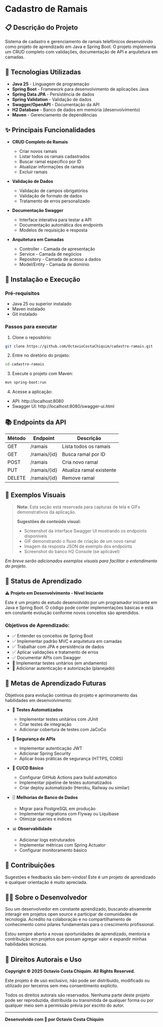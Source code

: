 # Cadastro de Ramais

## 📋 Descrição do Projeto

Sistema de cadastro e gerenciamento de ramais telefônicos desenvolvido como projeto de aprendizado em Java e Spring Boot. O projeto implementa um CRUD completo com validações, documentação de API e arquitetura em camadas.

## 🚀 Tecnologias Utilizadas

- **Java 25** - Linguagem de programação
- **Spring Boot** - Framework para desenvolvimento de aplicações Java
- **Spring Data JPA** - Persistência de dados
- **Spring Validation** - Validação de dados
- **Swagger/OpenAPI** - Documentação da API
- **H2 Database** - Banco de dados em memória (desenvolvimento)
- **Maven** - Gerenciamento de dependências

## ✨ Principais Funcionalidades

- **CRUD Completo de Ramais**
  - Criar novos ramais
  - Listar todos os ramais cadastrados
  - Buscar ramal específico por ID
  - Atualizar informações de ramais
  - Excluir ramais

- **Validação de Dados**
  - Validação de campos obrigatórios
  - Validação de formato de dados
  - Tratamento de erros personalizado

- **Documentação Swagger**
  - Interface interativa para testar a API
  - Documentação automática dos endpoints
  - Modelos de requisição e resposta

- **Arquitetura em Camadas**
  - Controller - Camada de apresentação
  - Service - Camada de negócios
  - Repository - Camada de acesso a dados
  - Model/Entity - Camada de domínio

## 🔧 Instalação e Execução

### Pré-requisitos

- Java 25 ou superior instalado
- Maven instalado
- Git instalado

### Passos para executar

1. Clone o repositório:
```bash
git clone https://github.com/OctavioCostaChiquim/cadastro-ramais.git
```

2. Entre no diretório do projeto:
```bash
cd cadastro-ramais
```

3. Execute o projeto com Maven:
```bash
mvn spring-boot:run
```

4. Acesse a aplicação:
- API: http://localhost:8080
- Swagger UI: http://localhost:8080/swagger-ui.html

## 📚 Endpoints da API

| Método | Endpoint | Descrição |
|--------|----------|----------|
| GET | /ramais | Lista todos os ramais |
| GET | /ramais/{id} | Busca ramal por ID |
| POST | /ramais | Cria novo ramal |
| PUT | /ramais/{id} | Atualiza ramal existente |
| DELETE | /ramais/{id} | Remove ramal |

## 📸 Exemplos Visuais

> **Nota:** Esta seção está reservada para capturas de tela e GIFs demonstrativos da aplicação.
> 
> **Sugestões de conteúdo visual:**
> - Screenshot da interface Swagger UI mostrando os endpoints disponíveis
> - GIF demonstrando o fluxo de criação de um novo ramal
> - Imagem da resposta JSON de exemplo dos endpoints
> - Screenshot do banco H2 Console (se aplicável)

*Em breve serão adicionados exemplos visuais para facilitar o entendimento do projeto.*

## 📖 Status de Aprendizado

⚠️ **Projeto em Desenvolvimento - Nível Iniciante**

Este é um projeto de estudo desenvolvido por um programador iniciante em Java e Spring Boot. O código pode conter implementações básicas e está em constante evolução conforme novos conceitos são aprendidos.

### Objetivos de Aprendizado:

- ✅ Entender os conceitos de Spring Boot
- ✅ Implementar padrão MVC e arquitetura em camadas
- ✅ Trabalhar com JPA e persistência de dados
- ✅ Aplicar validações e tratamento de erros
- ✅ Documentar APIs com Swagger
- 🔄 Implementar testes unitários (em andamento)
- 🔄 Adicionar autenticação e autorização (planejado)

## 🎯 Metas de Aprendizado Futuras

Objetivos para evolução contínua do projeto e aprimoramento das habilidades em desenvolvimento:

- 📝 **Testes Automatizados**
  - Implementar testes unitários com JUnit
  - Criar testes de integração
  - Adicionar cobertura de testes com JaCoCo

- 🔐 **Segurança de APIs**
  - Implementar autenticação JWT
  - Adicionar Spring Security
  - Aplicar boas práticas de segurança (HTTPS, CORS)

- 🚀 **CI/CD Básico**
  - Configurar GitHub Actions para build automático
  - Implementar pipeline de testes automatizados
  - Criar deploy automatizado (Heroku, Railway ou similar)

- 🗄️ **Melhorias de Banco de Dados**
  - Migrar para PostgreSQL em produção
  - Implementar migrations com Flyway ou Liquibase
  - Otimizar queries e índices

- 📊 **Observabilidade**
  - Adicionar logs estruturados
  - Implementar métricas com Spring Actuator
  - Configurar monitoramento básico

## 🤝 Contribuições

Sugestões e feedbacks são bem-vindos! Este é um projeto de aprendizado e qualquer orientação é muito apreciada.

## 👨‍💻 Sobre o Desenvolvedor

Sou um desenvolvedor em constante aprendizado, buscando ativamente interagir em projetos open source e participar de comunidades de tecnologia. Acredito na colaboração e no compartilhamento de conhecimento como pilares fundamentais para o crescimento profissional.

Estou sempre aberto a novas oportunidades de aprendizado, mentoria e contribuição em projetos que possam agregar valor e expandir minhas habilidades técnicas.

## 📝 Direitos Autorais e Uso

**Copyright © 2025 Octavio Costa Chiquim. All Rights Reserved.**

Este projeto é de uso exclusivo, não pode ser distribuído, modificado ou utilizado por terceiros sem meu consentimento explícito.

Todos os direitos autorais são reservados. Nenhuma parte deste projeto pode ser reproduzida, distribuída ou transmitida de qualquer forma ou por qualquer meio sem a permissão prévia por escrito do autor.

---

**Desenvolvido com 💙 por Octavio Costa Chiquim**
